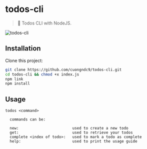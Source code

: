 # todos-cli

> 🦉 Todos CLI with NodeJS.

![todos-cli](https://user-images.githubusercontent.com/34389409/52729190-4c927f00-2feb-11e9-8697-093cf8a6242a.gif)

## Installation

Clone this project:
```sh
git clone https://github.com/cuongndc9/todos-cli.git
cd todos-cli && chmod +x index.js
npm link
npm install
```

## Usage

```
todos <command>

  commands can be:

  new:                        used to create a new todo
  get:                        used to retrieve your todos
  complete <index of todo>:   used to mark a todo as complete
  help:                       used to print the usage guide
```
